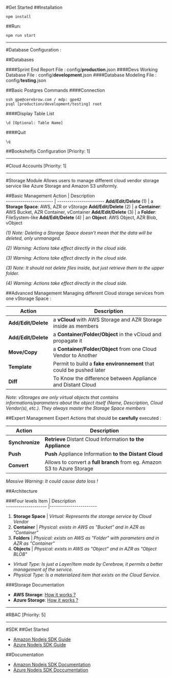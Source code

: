 #Get Started
##Installation
```
npm install
```

##Run:
```
npm run start
```
-----
#Database Configuration :

##Databases

####Sprint End Report
File : config/**production**.json
####Devs Working Database
File : config/**development**.json
####Database Modeling
File : config/**testing**.json

##Basic Postgres Commands
####Connection
```
ssh gpe@cerebrow.com / mdp: gpe42
psql [production/development/testing] root
```
####Display Table List
```
\d [Optional: Table Name]
```
####Quit
```
\q
```

##Bookshelfjs Configuration
[Priority: 1]

-----

#Cloud Accounts
[Priority: 1]

-----
#Storage Module
Allows users to manage different cloud vendor storage service like Azure Storage and Amazon S3 uniformly.

##Basic Management
Action                  | Description           
----------------------- | -----------------------
**Add/Edit/Delete** (1) | a **Storage Space**: AWS, AZR or vStorage
**Add/Edit/Delete** (2) | a **Container**: AWS Bucket, AZR Container, vContainer
**Add/Edit/Delete** (3) | a **Folder**: FileSystem-like
**Add/Edit/Delete** (4) | an **Object**: AWS Object, AZR Blob, vObject

*(1) Note: Deleting a Storage Space doesn't mean that the data will be deleted, only unmanaged.*

*(2) Warning: Actions take effect directly in the cloud side.*

*(3) Warning: Actions take effect directly in the cloud side.*

*(3) Note: It should not delete files inside, but just retrieve them to the upper folder.*

*(4) Warning: Actions take effect directly in the cloud side.*

##Advanced Management
Managing different Cloud storage services from one vStorage Space :

Action              | Description           
------------------- | -----------------------
**Add/Edit/Delete** | a **vCloud** with AWS Storage and AZR Storage inside as members
**Add/Edit/Delete** | a **Container/Folder/Object** in the vCloud and propagate it
**Move/Copy**       | a **Container/Folder/Object** from one Cloud Vendor to Another
**Template**        | Permit to build a **fake environnement** that could be pushed later
**Diff**            | To Know the difference between Appliance and Distant Cloud

*Note: vStorages are only virtual objects that contains informations/parameters about the object itself (Name, Description, Cloud Vendor(s), etc.). They always master the Storage Space members*

##Expert Management
Expert Actions that should be **carefully** executed :

Action          | Description           
--------------- | -----------------------
**Synchronize** | **Retrieve** Distant Cloud Information **to the Appliance**
**Push**        | **Push** Appliance Information **to the Distant Cloud**
**Convert**     | Allows to convert a **full branch** from eg. Amazon S3 to Azure Storage

*Massive Warning: It could cause data loss !*

##Architecture

###Four levels
Item                 | Description           
-------------------- |-----------------------
1. **Storage Space** | *Virtual: Represents the storage service by Cloud Vendor*
2. **Container**     | *Physical: exists in AWS as "Bucket" and in AZR as "Container"*
3. **Folders**       | *Physical: exists on AWS as "Folder" with parameters and in AZR as "Container"*
4. **Objects**       | *Physical: exists in AWS as "Object" and in AZR as "Object BLOB"*

* *Virtual Type:    Is just a Layer/Item made by Cerebrow, it permits a better management of the service.*
* *Physical Type:    Is a materialized Item that exists on the Cloud Service.*

###Storage Documentation
* **AWS Storage**:    [How it works ?](http://docs.aws.amazon.com/AmazonS3/latest/gsg/SigningUpforS3.html)
* **Azure Storage**:    [How it works ?](https://azure.microsoft.com/fr-fr/documentation/articles/storage-nodejs-how-to-use-blob-storage/)

-----
#RBAC
[Priority: 5]

-----
#SDK
##Get Started
* [Amazon Nodejs SDK Guide](http://docs.aws.amazon.com/AWSJavaScriptSDK/latest/)
* [Azure Nodejs SDK Guide](https://azure.microsoft.com/fr-fr/develop/nodej/)

##Documentation
* [Amazon Nodejs SDK Documentation](http://docs.aws.amazon.com/AWSJavaScriptSDK/latest/)
* [Azure Nodejs SDK Doccumentation](http://azure.github.io/azure-sdk-for-node/)

